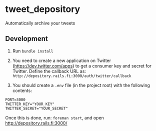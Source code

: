 tweet_depository
================

Automatically archive your tweets

Development
-----------

1. Run `bundle install`

2. You need to create a new application on Twitter (<https://dev.twitter.com/apps>) to get a consumer key and secret for Twitter.
Define the callback URL as: `http://depository.rails.fi:3000/auth/twitter/callback`

3. You should create a `.env` file (in the project root) with the following contents:

```
PORT=3000
TWITTER_KEY="YOUR_KEY"
TWITTER_SECRET="YOUR_SECRET"
```

Once this is done, run: `foreman start`, and open <http://depository.rails.fi:3000/>
